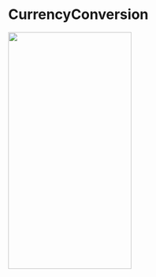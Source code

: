 # CurrencyConversion
<a href="url"><img src="https://github.com/sambhaji213/CurrencyConversion/blob/master/Home.png" align="left" height="480" width="250"></a>

